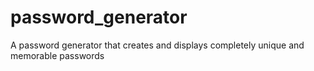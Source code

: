 # password_generator
A password generator that creates and displays completely unique and memorable passwords
